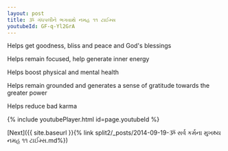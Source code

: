 ```yaml
---
layout: post
title: ૐ ગંધપલીને ભગવાથે નમહ ૧૧ ટાઈમ્સ
youtubeId: GF-q-Yl2GrA
---
```

 
 
Helps get goodness, bliss and peace and God's blessings
 
Helps remain focused, help generate inner energy 
 
Helps boost physical and mental health 
 
Helps remain grounded and generates a sense of gratitude towards the greater power 
 
Helps reduce bad karma
 
 
 
 


{% include youtubePlayer.html id=page.youtubeId %}
 
[Next]({{ site.baseurl }}{% link  split2/_posts/2014-09-19-ૐ સર્વ કર્મના મુખથ્ય નમહ ૧૧ ટાઈમ્સ.md%})
 
